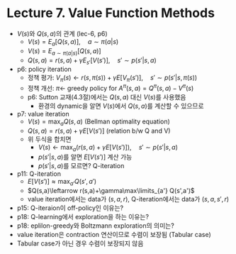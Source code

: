 # Lecture 7. Value Function Methods

- $V(s)$와 $Q(s,a)$의 관계 (lec-6, p6)
  - $V(s) = E_a[Q(s,a)],\quad a\sim \pi(a|s)$
  - $V(s) = E_{a\sim \pi(a|s)}[Q(s,a)]$
  - $Q(s,a) = r(s,a) + \gamma E_{s'}[V(s')],\quad s'\sim p(s'|s,a)$
- p6: policy iteration  
  - 정책 평가:
  $V_\pi(s)\leftarrow r(s,\pi(s))+\gamma E\left[V_\pi(s')\right], \quad s'\sim p(s'|s,\pi(s))$   
  - 정책 개선:
  $\pi\leftarrow$ greedy policy for $A^\pi(s,a)=Q^\pi(s,a)-V^\pi(s)$
  - p6: Sutton 교재(4.3절)에서는 $Q(s,a)$ 대신 $V(s)$를 사용했음  
    - 환경의 dynamic을 알면 $V(s)$에서 $Q(s,a)$를 계산할 수 있으므로 
- p7: value iteration
  - $V(s) = \max_{a}Q(s,a)$ (Bellman optimality equation)
  - $Q(s,a)=r(s,a)+\gamma E[V(s')]$ (relation b/w Q and V)
  - 위 두식을 합치면
    - $V(s)\leftarrow \max_{a} \left( r(s,a)+\gamma E[V(s')] \right),\quad s'\sim p(s'|s,a)$    
    - $p(s'|s,a)$를 알면 $E[V(s')]$ 계산 가능
    - $p(s'|s,a)$를 모르면? Q-iteration
- p11: Q-iteration
  - $E[V(s')]\approx \max_{a'} Q(s',a')$
  - $Q(s,a)\leftarrow r(s,a)+\gamma\max\limits_{a'} Q(s',a')$
  - value iteration에서는 data가 $(s,a,r)$, Q-iteration에서는 data가 $(s,a,s',r)$
- p15: Q-iteraion이 off-policy인 이유는?
- p18: Q-learning에서 exploration을 하는 이유는?
- p18: eplilon-greedy와 Boltzmann exploration의 의미는?
- value iteration은 contraction 연산이므로 수렴이 보장됨 (Tabular case)
- Tabular case가 아닌 경우 수렴이 보장되지 않음
  


